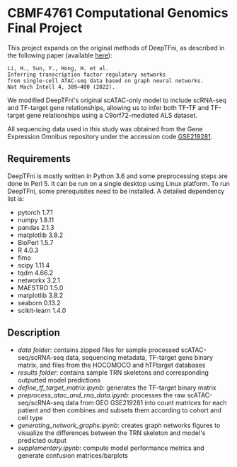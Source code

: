 # CBMF4761 Computational Genomics Final Project

This project expands on the original methods of DeepTFni, as described in the following paper (available [here](https://www.nature.com/articles/s42256-022-00469-5)):
```
Li, H., Sun, Y., Hong, H. et al.
Inferring transcription factor regulatory networks
from single-cell ATAC-seq data based on graph neural networks.
Nat Mach Intell 4, 389–400 (2022).
```
We modified DeepTFni's original scATAC-only model to include scRNA-seq and TF-target gene relationships, allowing us to infer both TF-TF and TF-target gene relationships using a C9orf72-mediated ALS dataset. 

All sequencing data used in this study was obtained from the Gene Expression Omnibus repository under the accession code [GSE219281](https://www.ncbi.nlm.nih.gov/geo/query/acc.cgi?acc=GSE219281).

## Requirements
DeepTFni is mostly written in Python 3.6 and some preprocessing steps are done in Perl 5. It can be run on a single desktop using Linux platform. To run DeepTFni, some prerequisites need to be installed. A detailed dependency list is:

- pytorch 1.7.1
- numpy 1.8.11
- pandas 2.1.3
- matplotlib 3.8.2
- BioPerl 1.5.7
- R 4.0.3
- fimo
- scipy 1.11.4
- tqdm 4.66.2
- networkx 3.2.1
- MAESTRO 1.5.0
- matplotlib 3.8.2
- seaborn 0.13.2
- scikit-learn 1.4.0

## Description
- *data folder*: contains zipped files for sample processed scATAC-seq/scRNA-seq data, sequencing metadata, TF-target gene binary matrix, and files from the HOCOMOCO and hTFtarget databases
- *results folder*: contains sample TRN skeletons and corresponding outputted model predictions
- *define_tf_target_matrix.ipynb*: generates the TF-target binary matrix
- *preprocess_atac_and_rna_data.ipynb*: processes the raw scATAC-seq/scRNA-seq data from GEO GSE219281 into count matrices for each patient and then combines and subsets them according to cohort and cell type
- *generating_network_graphs.ipynb*: creates graph networks figures to visualize the differences between the TRN skeleton and model's predicted output
- *supplementary.ipynb*: compute model performance metrics and generate confusion matrices/barplots
